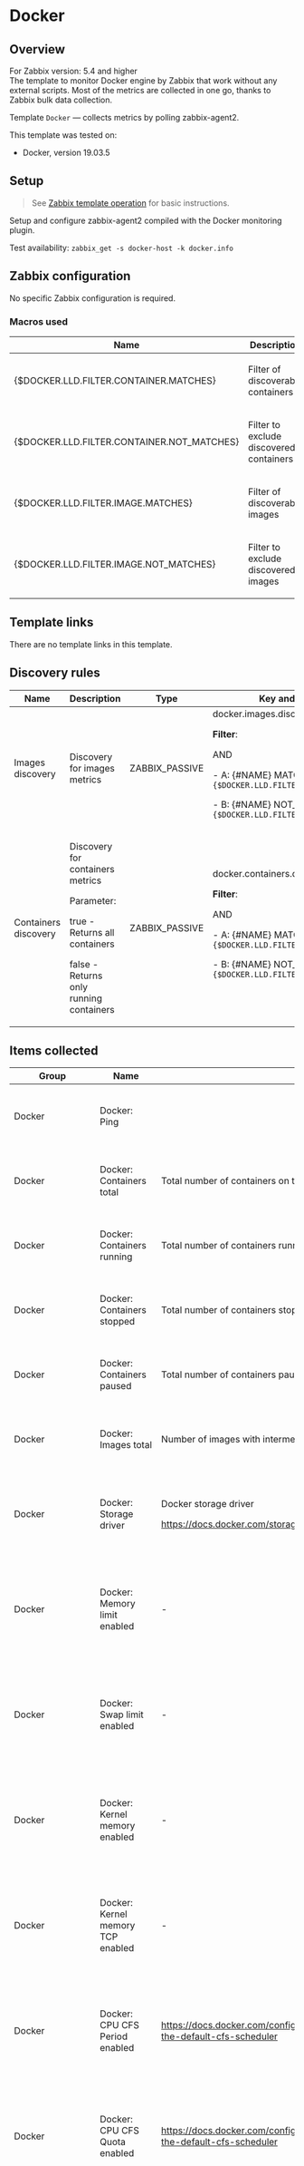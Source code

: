 
# Docker

## Overview

For Zabbix version: 5.4 and higher  
The template to monitor Docker engine by Zabbix that work without any external scripts.
Most of the metrics are collected in one go, thanks to Zabbix bulk data collection.

Template `Docker` — collects metrics by polling zabbix-agent2.



This template was tested on:

- Docker, version 19.03.5

## Setup

> See [Zabbix template operation](https://www.zabbix.com/documentation/5.4/manual/config/templates_out_of_the_box/zabbix_agent2) for basic instructions.

Setup and configure zabbix-agent2 compiled with the Docker monitoring plugin.

Test availability: `zabbix_get -s docker-host -k docker.info`


## Zabbix configuration

No specific Zabbix configuration is required.

### Macros used

| Name                                       | Description                                    | Default            |
|--------------------------------------------|------------------------------------------------|--------------------|
| {$DOCKER.LLD.FILTER.CONTAINER.MATCHES}     | <p>Filter of discoverable containers</p>       | `.*`               |
| {$DOCKER.LLD.FILTER.CONTAINER.NOT_MATCHES} | <p>Filter to exclude discovered containers</p> | `CHANGE_IF_NEEDED` |
| {$DOCKER.LLD.FILTER.IMAGE.MATCHES}         | <p>Filter of discoverable images</p>           | `.*`               |
| {$DOCKER.LLD.FILTER.IMAGE.NOT_MATCHES}     | <p>Filter to exclude discovered images</p>     | `CHANGE_IF_NEEDED` |

## Template links

There are no template links in this template.

## Discovery rules

| Name                 | Description                                                                                                                                 | Type           | Key and additional info                                                                                                                                                                                              |
|----------------------|---------------------------------------------------------------------------------------------------------------------------------------------|----------------|----------------------------------------------------------------------------------------------------------------------------------------------------------------------------------------------------------------------|
| Images discovery     | <p>Discovery for images metrics</p>                                                                                                         | ZABBIX_PASSIVE | docker.images.discovery<p>**Filter**:</p>AND <p>- A: {#NAME} MATCHES_REGEX `{$DOCKER.LLD.FILTER.IMAGE.MATCHES}`</p><p>- B: {#NAME} NOT_MATCHES_REGEX `{$DOCKER.LLD.FILTER.IMAGE.NOT_MATCHES}`</p>                    |
| Containers discovery | <p>Discovery for containers metrics</p><p>Parameter:</p><p>true  - Returns all containers</p><p>false - Returns only running containers</p> | ZABBIX_PASSIVE | docker.containers.discovery[false]<p>**Filter**:</p>AND <p>- A: {#NAME} MATCHES_REGEX `{$DOCKER.LLD.FILTER.CONTAINER.MATCHES}`</p><p>- B: {#NAME} NOT_MATCHES_REGEX `{$DOCKER.LLD.FILTER.CONTAINER.NOT_MATCHES}`</p> |

## Items collected

| Group            | Name                                                            | Description                                                                                                | Type           | Key and additional info                                                                                                                                                                           |
|------------------|-----------------------------------------------------------------|------------------------------------------------------------------------------------------------------------|----------------|---------------------------------------------------------------------------------------------------------------------------------------------------------------------------------------------------|
| Docker           | Docker: Ping                                                    |                                                                                                            | ZABBIX_PASSIVE | docker.ping<p>**Preprocessing**:</p><p>- DISCARD_UNCHANGED_HEARTBEAT: `10m`</p>                                                                                                                   |
| Docker           | Docker: Containers total                                        | <p>Total number of containers on this host</p>                                                             | DEPENDENT      | docker.containers.total<p>**Preprocessing**:</p><p>- JSONPATH: `$.Containers`</p>                                                                                                                 |
| Docker           | Docker: Containers running                                      | <p>Total number of containers running on this host</p>                                                     | DEPENDENT      | docker.containers.running<p>**Preprocessing**:</p><p>- JSONPATH: `$.ContainersRunning`</p>                                                                                                        |
| Docker           | Docker: Containers stopped                                      | <p>Total number of containers stopped on this host</p>                                                     | DEPENDENT      | docker.containers.stopped<p>**Preprocessing**:</p><p>- JSONPATH: `$.ContainersStopped`</p>                                                                                                        |
| Docker           | Docker: Containers paused                                       | <p>Total number of containers paused on this host</p>                                                      | DEPENDENT      | docker.containers.paused<p>**Preprocessing**:</p><p>- JSONPATH: `$.ContainersPaused`</p>                                                                                                          |
| Docker           | Docker: Images total                                            | <p>Number of images with intermediate image layers</p>                                                     | DEPENDENT      | docker.images.total<p>**Preprocessing**:</p><p>- JSONPATH: `$.Images`</p>                                                                                                                         |
| Docker           | Docker: Storage driver                                          | <p>Docker storage driver </p><p> https://docs.docker.com/storage/storagedriver/</p>                        | DEPENDENT      | docker.driver<p>**Preprocessing**:</p><p>- JSONPATH: `$.Driver`</p><p>- DISCARD_UNCHANGED_HEARTBEAT: `1d`</p>                                                                                     |
| Docker           | Docker: Memory limit enabled                                    | <p>-</p>                                                                                                   | DEPENDENT      | docker.mem_limit.enabled<p>**Preprocessing**:</p><p>- JSONPATH: `$.MemoryLimit`</p><p>- BOOL_TO_DECIMAL<p>- DISCARD_UNCHANGED_HEARTBEAT: `1d`</p>                                                 |
| Docker           | Docker: Swap limit enabled                                      | <p>-</p>                                                                                                   | DEPENDENT      | docker.swap_limit.enabled<p>**Preprocessing**:</p><p>- JSONPATH: `$.SwapLimit`</p><p>- BOOL_TO_DECIMAL<p>- DISCARD_UNCHANGED_HEARTBEAT: `1d`</p>                                                  |
| Docker           | Docker: Kernel memory enabled                                   | <p>-</p>                                                                                                   | DEPENDENT      | docker.kernel_mem.enabled<p>**Preprocessing**:</p><p>- JSONPATH: `$.KernelMemory`</p><p>- BOOL_TO_DECIMAL<p>- DISCARD_UNCHANGED_HEARTBEAT: `1d`</p>                                               |
| Docker           | Docker: Kernel memory TCP enabled                               | <p>-</p>                                                                                                   | DEPENDENT      | docker.kernel_mem_tcp.enabled<p>**Preprocessing**:</p><p>- JSONPATH: `$.KernelMemoryTCP`</p><p>- BOOL_TO_DECIMAL<p>- DISCARD_UNCHANGED_HEARTBEAT: `1d`</p>                                        |
| Docker           | Docker: CPU CFS Period enabled                                  | <p>https://docs.docker.com/config/containers/resource_constraints/#configure-the-default-cfs-scheduler</p> | DEPENDENT      | docker.cpu_cfs_period.enabled<p>**Preprocessing**:</p><p>- JSONPATH: `$.CpuCfsPeriod`</p><p>- BOOL_TO_DECIMAL<p>- DISCARD_UNCHANGED_HEARTBEAT: `1d`</p>                                           |
| Docker           | Docker: CPU CFS Quota enabled                                   | <p>https://docs.docker.com/config/containers/resource_constraints/#configure-the-default-cfs-scheduler</p> | DEPENDENT      | docker.cpu_cfs_quota.enabled<p>**Preprocessing**:</p><p>- JSONPATH: `$.CpuCfsQuota`</p><p>- BOOL_TO_DECIMAL<p>- DISCARD_UNCHANGED_HEARTBEAT: `1d`</p>                                             |
| Docker           | Docker: CPU Shares enabled                                      | <p>https://docs.docker.com/config/containers/resource_constraints/#configure-the-default-cfs-scheduler</p> | DEPENDENT      | docker.cpu_shares.enabled<p>**Preprocessing**:</p><p>- JSONPATH: `$.CPUShares`</p><p>- BOOL_TO_DECIMAL<p>- DISCARD_UNCHANGED_HEARTBEAT: `1d`</p>                                                  |
| Docker           | Docker: CPU Set enabled                                         | <p>https://docs.docker.com/config/containers/resource_constraints/#configure-the-default-cfs-scheduler</p> | DEPENDENT      | docker.cpu_set.enabled<p>**Preprocessing**:</p><p>- JSONPATH: `$.CPUSet`</p><p>- BOOL_TO_DECIMAL<p>- DISCARD_UNCHANGED_HEARTBEAT: `1d`</p>                                                        |
| Docker           | Docker: Pids limit enabled                                      | <p>-</p>                                                                                                   | DEPENDENT      | docker.pids_limit.enabled<p>**Preprocessing**:</p><p>- JSONPATH: `$.PidsLimit`</p><p>- BOOL_TO_DECIMAL<p>- DISCARD_UNCHANGED_HEARTBEAT: `1d`</p>                                                  |
| Docker           | Docker: IPv4 Forwarding enabled                                 | <p>-</p>                                                                                                   | DEPENDENT      | docker.ipv4_forwarding.enabled<p>**Preprocessing**:</p><p>- JSONPATH: `$.IPv4Forwarding`</p><p>- BOOL_TO_DECIMAL<p>- DISCARD_UNCHANGED_HEARTBEAT: `1d`</p>                                        |
| Docker           | Docker: Debug enabled                                           | <p>-</p>                                                                                                   | DEPENDENT      | docker.debug.enabled<p>**Preprocessing**:</p><p>- JSONPATH: `$.Debug`</p><p>- BOOL_TO_DECIMAL<p>- DISCARD_UNCHANGED_HEARTBEAT: `1d`</p>                                                           |
| Docker           | Docker: Nfd                                                     | <p>Number of used File Descriptors</p>                                                                     | DEPENDENT      | docker.nfd<p>**Preprocessing**:</p><p>- JSONPATH: `$.NFd`</p>                                                                                                                                     |
| Docker           | Docker: OomKill disabled                                        | <p>-</p>                                                                                                   | DEPENDENT      | docker.oomkill.disabled<p>**Preprocessing**:</p><p>- JSONPATH: `$.OomKillDisable`</p><p>- BOOL_TO_DECIMAL<p>- DISCARD_UNCHANGED_HEARTBEAT: `1d`</p>                                               |
| Docker           | Docker: Goroutines                                              | <p>Number of goroutines</p>                                                                                | DEPENDENT      | docker.goroutines<p>**Preprocessing**:</p><p>- JSONPATH: `$.NGoroutines`</p>                                                                                                                      |
| Docker           | Docker: Logging driver                                          | <p>-</p>                                                                                                   | DEPENDENT      | docker.logging_driver<p>**Preprocessing**:</p><p>- JSONPATH: `$.LoggingDriver`</p><p>- DISCARD_UNCHANGED_HEARTBEAT: `1d`</p>                                                                      |
| Docker           | Docker: Cgroup driver                                           | <p>-</p>                                                                                                   | DEPENDENT      | docker.cgroup_driver<p>**Preprocessing**:</p><p>- JSONPATH: `$.CgroupDriver`</p><p>- DISCARD_UNCHANGED_HEARTBEAT: `1d`</p>                                                                        |
| Docker           | Docker: NEvents listener                                        | <p>-</p>                                                                                                   | DEPENDENT      | docker.nevents_listener<p>**Preprocessing**:</p><p>- JSONPATH: `$.NEventsListener`</p>                                                                                                            |
| Docker           | Docker: Kernel version                                          | <p>-</p>                                                                                                   | DEPENDENT      | docker.kernel_version<p>**Preprocessing**:</p><p>- JSONPATH: `$.KernelVersion`</p><p>- DISCARD_UNCHANGED_HEARTBEAT: `1d`</p>                                                                      |
| Docker           | Docker: Operating system                                        | <p>-</p>                                                                                                   | DEPENDENT      | docker.operating_system<p>**Preprocessing**:</p><p>- JSONPATH: `$.OperatingSystem`</p><p>- DISCARD_UNCHANGED_HEARTBEAT: `1d`</p>                                                                  |
| Docker           | Docker: OS type                                                 | <p>-</p>                                                                                                   | DEPENDENT      | docker.os_type<p>**Preprocessing**:</p><p>- JSONPATH: `$.OSType`</p><p>- DISCARD_UNCHANGED_HEARTBEAT: `1d`</p>                                                                                    |
| Docker           | Docker: Architecture                                            | <p>-</p>                                                                                                   | DEPENDENT      | docker.architecture<p>**Preprocessing**:</p><p>- JSONPATH: `$.Architecture`</p><p>- DISCARD_UNCHANGED_HEARTBEAT: `1d`</p>                                                                         |
| Docker           | Docker: NCPU                                                    | <p>-</p>                                                                                                   | DEPENDENT      | docker.ncpu<p>**Preprocessing**:</p><p>- JSONPATH: `$.NCPU`</p>                                                                                                                                   |
| Docker           | Docker: Memory total                                            | <p>-</p>                                                                                                   | DEPENDENT      | docker.mem.total<p>**Preprocessing**:</p><p>- JSONPATH: `$.MemTotal`</p>                                                                                                                          |
| Docker           | Docker: Docker root dir                                         | <p>-</p>                                                                                                   | DEPENDENT      | docker.root_dir<p>**Preprocessing**:</p><p>- JSONPATH: `$.DockerRootDir`</p><p>- DISCARD_UNCHANGED_HEARTBEAT: `1d`</p>                                                                            |
| Docker           | Docker: Name                                                    | <p>-</p>                                                                                                   | DEPENDENT      | docker.name<p>**Preprocessing**:</p><p>- JSONPATH: `$.Name`</p>                                                                                                                                   |
| Docker           | Docker: Server version                                          | <p>-</p>                                                                                                   | DEPENDENT      | docker.server_version<p>**Preprocessing**:</p><p>- JSONPATH: `$.ServerVersion`</p><p>- DISCARD_UNCHANGED_HEARTBEAT: `1d`</p>                                                                      |
| Docker           | Docker: Default runtime                                         | <p>-</p>                                                                                                   | DEPENDENT      | docker.default_runtime<p>**Preprocessing**:</p><p>- JSONPATH: `$.DefaultRuntime`</p><p>- DISCARD_UNCHANGED_HEARTBEAT: `1d`</p>                                                                    |
| Docker           | Docker: Live restore enabled                                    | <p>-</p>                                                                                                   | DEPENDENT      | docker.live_restore.enabled<p>**Preprocessing**:</p><p>- JSONPATH: `$.LiveRestoreEnabled`</p><p>- BOOL_TO_DECIMAL<p>- DISCARD_UNCHANGED_HEARTBEAT: `1d`</p>                                       |
| Docker           | Docker: Layers size                                             | <p>-</p>                                                                                                   | DEPENDENT      | docker.layers_size<p>**Preprocessing**:</p><p>- JSONPATH: `$.LayersSize`</p>                                                                                                                      |
| Docker           | Docker: Images size                                             | <p>-</p>                                                                                                   | DEPENDENT      | docker.images_size<p>**Preprocessing**:</p><p>- JSONPATH: `$.Images[*].Size.sum()`</p>                                                                                                            |
| Docker           | Docker: Containers size                                         | <p>-</p>                                                                                                   | DEPENDENT      | docker.containers_size<p>**Preprocessing**:</p><p>- JSONPATH: `$.Containers[*].SizeRw.sum()`</p>                                                                                                  |
| Docker           | Docker: Volumes size                                            | <p>-</p>                                                                                                   | DEPENDENT      | docker.volumes_size<p>**Preprocessing**:</p><p>- JSONPATH: `$.Volumes[*].UsageData.Size.sum()`</p>                                                                                                |
| Docker           | Docker: Images available                                        | <p>Number of top-level images</p>                                                                          | DEPENDENT      | docker.images.top_level<p>**Preprocessing**:</p><p>- JSONPATH: `$.length()`</p>                                                                                                                   |
| Docker           | Image {#NAME}: Created                                          | <p>-</p>                                                                                                   | DEPENDENT      | docker.image.created["{#ID}"]<p>**Preprocessing**:</p><p>- JSONPATH: `$[?(@.Id == "{#ID}")].Created.first()`</p><p>- DISCARD_UNCHANGED_HEARTBEAT: `1d`</p>                                        |
| Docker           | Image {#NAME}: Size                                             | <p>-</p>                                                                                                   | DEPENDENT      | docker.image.size["{#ID}"]<p>**Preprocessing**:</p><p>- JSONPATH: `$[?(@.Id == "{#ID}")].Size.first()`</p>                                                                                        |
| Docker           | Container {#NAME}: Get stats                                    | <p>Get container stats based on resource usage</p>                                                         | ZABBIX_PASSIVE | docker.container_stats["{#NAME}"]                                                                                                                                                                 |
| Docker           | Container {#NAME}: CPU total usage per second                   | <p>-</p>                                                                                                   | DEPENDENT      | docker.container_stats.cpu_usage.total.rate["{#NAME}"]<p>**Preprocessing**:</p><p>- JSONPATH: `$.cpu_stats.cpu_usage.total_usage`</p><p>- CHANGE_PER_SECOND<p>- MULTIPLIER: `1.0E-9`</p>          |
| Docker           | Container {#NAME}: CPU kernelmode usage per second              | <p>-</p>                                                                                                   | DEPENDENT      | docker.container_stats.cpu_usage.kernel.rate["{#NAME}"]<p>**Preprocessing**:</p><p>- JSONPATH: `$.cpu_stats.cpu_usage.usage_in_kernelmode`</p><p>- CHANGE_PER_SECOND<p>- MULTIPLIER: `1.0E-9`</p> |
| Docker           | Container {#NAME}: CPU usermode usage per second                | <p>-</p>                                                                                                   | DEPENDENT      | docker.container_stats.cpu_usage.user.rate["{#NAME}"]<p>**Preprocessing**:</p><p>- JSONPATH: `$.cpu_stats.cpu_usage.usage_in_usermode`</p><p>- CHANGE_PER_SECOND<p>- MULTIPLIER: `1.0E-9`</p>     |
| Docker           | Container {#NAME}: Online CPUs                                  | <p>-</p>                                                                                                   | DEPENDENT      | docker.container_stats.online_cpus["{#NAME}"]<p>**Preprocessing**:</p><p>- JSONPATH: `$.cpu_stats.online_cpus`</p>                                                                                |
| Docker           | Container {#NAME}: Throttling periods                           | <p>Number of periods with throttling active</p>                                                            | DEPENDENT      | docker.container_stats.cpu_usage.throttling_periods["{#NAME}"]<p>**Preprocessing**:</p><p>- JSONPATH: `$.cpu_stats.throttling_data.periods`</p>                                                   |
| Docker           | Container {#NAME}: Throttled periods                            | <p>Number of periods when the container hits its throttling limit</p>                                      | DEPENDENT      | docker.container_stats.cpu_usage.throttled_periods["{#NAME}"]<p>**Preprocessing**:</p><p>- JSONPATH: `$.cpu_stats.throttling_data.throttled_periods`</p>                                          |
| Docker           | Container {#NAME}: Throttled time                               | <p>Aggregate time the container was throttled for in nanoseconds</p>                                       | DEPENDENT      | docker.container_stats.cpu_usage.throttled_time["{#NAME}"]<p>**Preprocessing**:</p><p>- JSONPATH: `$.cpu_stats.throttling_data.throttled_time`</p><p>- MULTIPLIER: `1.0E-9`</p>                   |
| Docker           | Container {#NAME}: Memory usage                                 | <p>-</p>                                                                                                   | DEPENDENT      | docker.container_stats.memory.usage["{#NAME}"]<p>**Preprocessing**:</p><p>- JSONPATH: `$.memory_stats.usage`</p>                                                                                  |
| Docker           | Container {#NAME}: Memory maximum usage                         | <p>-</p>                                                                                                   | DEPENDENT      | docker.container_stats.memory.max_usage["{#NAME}"]<p>**Preprocessing**:</p><p>- JSONPATH: `$.memory_stats.max_usage`</p>                                                                          |
| Docker           | Container {#NAME}: Memory commit bytes                          | <p>-</p>                                                                                                   | DEPENDENT      | docker.container_stats.memory.commit_bytes["{#NAME}"]<p>**Preprocessing**:</p><p>- JSONPATH: `$.memory_stats.commitbytes`</p>                                                                     |
| Docker           | Container {#NAME}: Memory commit peak bytes                     | <p>-</p>                                                                                                   | DEPENDENT      | docker.container_stats.memory.commit_peak_bytes["{#NAME}"]<p>**Preprocessing**:</p><p>- JSONPATH: `$.memory_stats.commitpeakbytes`</p>                                                            |
| Docker           | Container {#NAME}: Memory private working set                   | <p>-</p>                                                                                                   | DEPENDENT      | docker.container_stats.memory.private_working_set["{#NAME}"]<p>**Preprocessing**:</p><p>- JSONPATH: `$.memory_stats.privateworkingset`</p>                                                        |
| Docker           | Container {#NAME}: Networks bytes received per second           | <p>-</p>                                                                                                   | DEPENDENT      | docker.networks.rx_bytes["{#NAME}"]<p>**Preprocessing**:</p><p>- JSONPATH: `$.networks[*].rx_bytes.sum()`</p><p>⛔️ON_FAIL: `CUSTOM_VALUE -> 0`</p><p>- CHANGE_PER_SECOND                          |
| Docker           | Container {#NAME}: Networks packets received per second         | <p>-</p>                                                                                                   | DEPENDENT      | docker.networks.rx_packets["{#NAME}"]<p>**Preprocessing**:</p><p>- JSONPATH: `$.networks[*].rx_packets.sum()`</p><p>⛔️ON_FAIL: `CUSTOM_VALUE -> 0`</p><p>- CHANGE_PER_SECOND                      |
| Docker           | Container {#NAME}: Networks errors received per second          | <p>-</p>                                                                                                   | DEPENDENT      | docker.networks.rx_errors["{#NAME}"]<p>**Preprocessing**:</p><p>- JSONPATH: `$.networks[*].rx_errors.sum()`</p><p>⛔️ON_FAIL: `CUSTOM_VALUE -> 0`</p><p>- CHANGE_PER_SECOND                        |
| Docker           | Container {#NAME}: Networks incoming packets dropped per second | <p>-</p>                                                                                                   | DEPENDENT      | docker.networks.rx_dropped["{#NAME}"]<p>**Preprocessing**:</p><p>- JSONPATH: `$.networks[*].rx_dropped.sum()`</p><p>⛔️ON_FAIL: `CUSTOM_VALUE -> 0`</p><p>- CHANGE_PER_SECOND                      |
| Docker           | Container {#NAME}: Networks bytes sent per second               | <p>-</p>                                                                                                   | DEPENDENT      | docker.networks.tx_bytes["{#NAME}"]<p>**Preprocessing**:</p><p>- JSONPATH: `$.networks[*].tx_bytes.sum()`</p><p>⛔️ON_FAIL: `CUSTOM_VALUE -> 0`</p><p>- CHANGE_PER_SECOND                          |
| Docker           | Container {#NAME}: Networks packets sent per second             | <p>-</p>                                                                                                   | DEPENDENT      | docker.networks.tx_packets["{#NAME}"]<p>**Preprocessing**:</p><p>- JSONPATH: `$.networks[*].tx_packets.sum()`</p><p>⛔️ON_FAIL: `CUSTOM_VALUE -> 0`</p><p>- CHANGE_PER_SECOND                      |
| Docker           | Container {#NAME}: Networks errors sent per second              | <p>-</p>                                                                                                   | DEPENDENT      | docker.networks.tx_errors["{#NAME}"]<p>**Preprocessing**:</p><p>- JSONPATH: `$.networks[*].tx_errors.sum()`</p><p>⛔️ON_FAIL: `CUSTOM_VALUE -> 0`</p><p>- CHANGE_PER_SECOND                        |
| Docker           | Container {#NAME}: Networks outgoing packets dropped per second | <p>-</p>                                                                                                   | DEPENDENT      | docker.networks.tx_dropped["{#NAME}"]<p>**Preprocessing**:</p><p>- JSONPATH: `$.networks[*].tx_dropped.sum()`</p><p>⛔️ON_FAIL: `CUSTOM_VALUE -> 0`</p><p>- CHANGE_PER_SECOND                      |
| Docker           | Container {#NAME}: Get info                                     | <p>Return low-level information about a container</p>                                                      | ZABBIX_PASSIVE | docker.container_info["{#NAME}"]                                                                                                                                                                  |
| Docker           | Container {#NAME}: Created                                      | <p>-</p>                                                                                                   | DEPENDENT      | docker.container_info.created["{#NAME}"]<p>**Preprocessing**:</p><p>- JSONPATH: `$.Created`</p><p>- DISCARD_UNCHANGED_HEARTBEAT: `1d`</p>                                                         |
| Docker           | Container {#NAME}: Image                                        | <p>-</p>                                                                                                   | DEPENDENT      | docker.container_info.image["{#NAME}"]<p>**Preprocessing**:</p><p>- JSONPATH: `$[?(@.Names[0] == "{#NAME}")].Image.first()`</p><p>- DISCARD_UNCHANGED_HEARTBEAT: `1d`</p>                         |
| Docker           | Container {#NAME}: Restart count                                | <p>-</p>                                                                                                   | DEPENDENT      | docker.container_info.restart_count["{#NAME}"]<p>**Preprocessing**:</p><p>- JSONPATH: `$.RestartCount`</p>                                                                                        |
| Docker           | Container {#NAME}: Status                                       | <p>-</p>                                                                                                   | DEPENDENT      | docker.container_info.state.status["{#NAME}"]<p>**Preprocessing**:</p><p>- JSONPATH: `$.State.Status`</p><p>- DISCARD_UNCHANGED_HEARTBEAT: `1h`</p>                                               |
| Docker           | Container {#NAME}: Running                                      | <p>-</p>                                                                                                   | DEPENDENT      | docker.container_info.state.running["{#NAME}"]<p>**Preprocessing**:</p><p>- JSONPATH: `$.State.Running`</p><p>- BOOL_TO_DECIMAL                                                                   |
| Docker           | Container {#NAME}: Paused                                       | <p>-</p>                                                                                                   | DEPENDENT      | docker.container_info.state.paused["{#NAME}"]<p>**Preprocessing**:</p><p>- JSONPATH: `$.State.Paused`</p><p>- BOOL_TO_DECIMAL                                                                     |
| Docker           | Container {#NAME}: Restarting                                   | <p>-</p>                                                                                                   | DEPENDENT      | docker.container_info.state.restarting["{#NAME}"]<p>**Preprocessing**:</p><p>- JSONPATH: `$.State.Restarting`</p><p>- BOOL_TO_DECIMAL                                                             |
| Docker           | Container {#NAME}: OOMKilled                                    | <p>-</p>                                                                                                   | DEPENDENT      | docker.container_info.state.oomkilled["{#NAME}"]<p>**Preprocessing**:</p><p>- JSONPATH: `$.State.OOMKilled`</p><p>- BOOL_TO_DECIMAL                                                               |
| Docker           | Container {#NAME}: Dead                                         | <p>-</p>                                                                                                   | DEPENDENT      | docker.container_info.state.dead["{#NAME}"]<p>**Preprocessing**:</p><p>- JSONPATH: `$.State.Dead`</p><p>- BOOL_TO_DECIMAL                                                                         |
| Docker           | Container {#NAME}: Pid                                          | <p>-</p>                                                                                                   | DEPENDENT      | docker.container_info.state.pid["{#NAME}"]<p>**Preprocessing**:</p><p>- JSONPATH: `$.State.Pid`</p><p>- DISCARD_UNCHANGED_HEARTBEAT: `1d`</p>                                                     |
| Docker           | Container {#NAME}: Exit code                                    | <p>-</p>                                                                                                   | DEPENDENT      | docker.container_info.state.exitcode["{#NAME}"]<p>**Preprocessing**:</p><p>- JSONPATH: `$.State.ExitCode`</p><p>- DISCARD_UNCHANGED_HEARTBEAT: `1d`</p>                                           |
| Docker           | Container {#NAME}: Error                                        | <p>-</p>                                                                                                   | DEPENDENT      | docker.container_info.state.error["{#NAME}"]<p>**Preprocessing**:</p><p>- JSONPATH: `$.State.Error`</p><p>- DISCARD_UNCHANGED_HEARTBEAT: `1d`</p>                                                 |
| Docker           | Container {#NAME}: Started at                                   | <p>-</p>                                                                                                   | DEPENDENT      | docker.container_info.started["{#NAME}"]<p>**Preprocessing**:</p><p>- JSONPATH: `$.State.StartedAt`</p><p>- DISCARD_UNCHANGED_HEARTBEAT: `1d`</p>                                                 |
| Docker           | Container {#NAME}: Finished at                                  | <p>-</p>                                                                                                   | DEPENDENT      | docker.container_info.finished["{#NAME}"]<p>**Preprocessing**:</p><p>- JSONPATH: `$.State.FinishedAt`</p><p>- DISCARD_UNCHANGED_HEARTBEAT: `1d`</p>                                               |
| Zabbix_raw_items | Docker: Get info                                                |                                                                                                            | ZABBIX_PASSIVE | docker.info                                                                                                                                                                                       |
| Zabbix_raw_items | Docker: Get containers                                          |                                                                                                            | ZABBIX_PASSIVE | docker.containers                                                                                                                                                                                 |
| Zabbix_raw_items | Docker: Get images                                              |                                                                                                            | ZABBIX_PASSIVE | docker.images                                                                                                                                                                                     |
| Zabbix_raw_items | Docker: Get data_usage                                          |                                                                                                            | ZABBIX_PASSIVE | docker.data_usage                                                                                                                                                                                 |

## Triggers

| Name                                                          | Description                                                           | Expression                                                                                                                                          | Severity | Dependencies and additional info                                               |
|---------------------------------------------------------------|-----------------------------------------------------------------------|-----------------------------------------------------------------------------------------------------------------------------------------------------|----------|--------------------------------------------------------------------------------|
| Docker: Service is down                                       | <p>-</p>                                                              | `{TEMPLATE_NAME:docker.ping.last()}=0`                                                                                                              | AVERAGE  | <p>Manual close: YES</p>                                                       |
| Docker: Failed to fetch info data (or no data for 30m)        | <p>Zabbix has not received data for items for the last 30 minutes</p> | `{TEMPLATE_NAME:docker.name.nodata(30m)}=1`                                                                                                         | WARNING  | <p>Manual close: YES</p><p>**Depends on**:</p><p>- Docker: Service is down</p> |
| Docker: Version has changed (new version: {ITEM.VALUE})       | <p>Docker version has changed. Ack to close.</p>                      | `{TEMPLATE_NAME:docker.server_version.diff()}=1 and {TEMPLATE_NAME:docker.server_version.strlen()}>0`                                               | INFO     | <p>Manual close: YES</p>                                                       |
| Container {#NAME}: Container has been stopped with error code | <p>-</p>                                                              | `{TEMPLATE_NAME:docker.container_info.state.exitcode["{#NAME}"].last()}>0 and {Docker:docker.container_info.state.running["{#NAME}"].last()}=0`     | AVERAGE  | <p>Manual close: YES</p>                                                       |
| Container {#NAME}: An error has occurred in the container     | <p>Container {#NAME} has an error. Ack to close.</p>                  | `{TEMPLATE_NAME:docker.container_info.state.error["{#NAME}"].diff()}=1 and {TEMPLATE_NAME:docker.container_info.state.error["{#NAME}"].strlen()}>0` | WARNING  | <p>Manual close: YES</p>                                                       |

## Feedback

Please report any issues with the template at https://support.zabbix.com

You can also provide a feedback, discuss the template or ask for help with it at [ZABBIX forums]().

